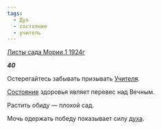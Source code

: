 ```yaml
---
tags:
  - Дух
  - состояние
  - учитель
---
```

[Листы сада Мории 1 1924г](https://127.0.0.1:4002/agni/1924)

___40___

Остерегайтесь забывать призывать [Учителя](../../../tags/#учитель).   

[Состояние](../../../tags/#состояние) здоровья являет перевес над Вечным.   

Растить обиду — плохой сад.   

Мочь одержать победу показывает силу [духа](../../../tags/#Дух).   

